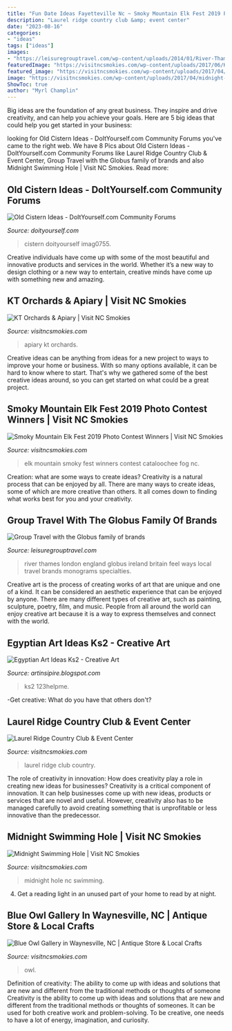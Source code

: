 ```yaml
---
title: "Fun Date Ideas Fayetteville Nc ~ Smoky Mountain Elk Fest 2019 Photo Contest Winners"
description: "Laurel ridge country club &amp; event center"
date: "2023-08-16"
categories:
- "ideas"
tags: ["ideas"]
images:
- "https://leisuregrouptravel.com/wp-content/uploads/2014/01/River-Thames-DRB_MT.jpg"
featuredImage: "https://visitncsmokies.com/wp-content/uploads/2017/06/KTs-Orchard-and-Apiary.jpg"
featured_image: "https://visitncsmokies.com/wp-content/uploads/2017/04/midnight-hole1-e1589980476638.jpg"
image: "https://visitncsmokies.com/wp-content/uploads/2017/04/midnight-hole1-e1589980476638.jpg"
ShowToc: true
author: "Myrl Champlin"
---
```



Big ideas are the foundation of any great business. They inspire and drive creativity, and can help you achieve your goals. Here are 5 big ideas that could help you get started in your business:

	

		
looking for Old Cistern Ideas - DoItYourself.com Community Forums you've came to the right web. We have 8 Pics about Old Cistern Ideas - DoItYourself.com Community Forums like Laurel Ridge Country Club &amp; Event Center, Group Travel with the Globus family of brands and also Midnight Swimming Hole | Visit NC Smokies. Read more:
		
    
## Old Cistern Ideas - DoItYourself.com Community Forums

<img loading=lazy src="http://www.doityourself.com/forum/attachments/home-plans-building-construction-green-designs/2220d1343331646-old-cistern-ideas-imag0755.jpg" onerror="this.onerror=null;this.src='https://tse2.mm.bing.net/th?id=OIP.z74Qf_TH9BG0wf7l0Y17sQHaMY&amp;pid=15.1';" alt="Old Cistern Ideas - DoItYourself.com Community Forums">

_Source: doityourself.com_

>cistern doityourself imag0755. 

	

Creative individuals have come up with some of the most beautiful and innovative products and services in the world. Whether it’s a new way to design clothing or a new way to entertain, creative minds have come up with something new and amazing.

    
## KT Orchards &amp; Apiary | Visit NC Smokies

<img loading=lazy src="https://visitncsmokies.com/wp-content/uploads/2017/06/KTs-Orchard-and-Apiary.jpg" onerror="this.onerror=null;this.src='https://tse1.mm.bing.net/th?id=OIP.vBDJoB0iHgyfeMa9ievCWgHaD_&amp;pid=15.1';" alt="KT Orchards &amp; Apiary | Visit NC Smokies">

_Source: visitncsmokies.com_

>apiary kt orchards. 

	

Creative ideas can be anything from ideas for a new project to ways to improve your home or business. With so many options available, it can be hard to know where to start. That's why we gathered some of the best creative ideas around, so you can get started on what could be a great project.

    
## Smoky Mountain Elk Fest 2019 Photo Contest Winners | Visit NC Smokies

<img loading=lazy src="https://visitncsmokies.com/wp-content/uploads/2019/09/SMEF-Adrienne-Rainy-1920x1080.jpg" onerror="this.onerror=null;this.src='https://tse4.mm.bing.net/th?id=OIP.lIHW7Y7eSl8AuGmos1i1lQHaEK&amp;pid=15.1';" alt="Smoky Mountain Elk Fest 2019 Photo Contest Winners | Visit NC Smokies">

_Source: visitncsmokies.com_

>elk mountain smoky fest winners contest cataloochee fog nc. 

	

Creation: what are some ways to create ideas?
Creativity is a natural process that can be enjoyed by all. There are many ways to create ideas, some of which are more creative than others. It all comes down to finding what works best for you and your creativity.

    
## Group Travel With The Globus Family Of Brands

<img loading=lazy src="https://leisuregrouptravel.com/wp-content/uploads/2014/01/River-Thames-DRB_MT.jpg" onerror="this.onerror=null;this.src='https://tse4.mm.bing.net/th?id=OIP.hDjPTqkwco8nJ5PrgmLr7QHaE8&amp;pid=15.1';" alt="Group Travel with the Globus family of brands">

_Source: leisuregrouptravel.com_

>river thames london england globus ireland britain feel ways local travel brands monograms specialties. 

	

Creative art is the process of creating works of art that are unique and one of a kind. It can be considered an aesthetic experience that can be enjoyed by anyone. There are many different types of creative art, such as painting, sculpture, poetry, film, and music. People from all around the world can enjoy creative art because it is a way to express themselves and connect with the world.

    
## Egyptian Art Ideas Ks2 - Creative Art

<img loading=lazy src="https://1.bp.blogspot.com/-nkmBtnFP1ZQ/VEqG_lie2dI/AAAAAAABV6M/de4VQ4YYd2c/s1600/Egyptian+Homework.jpg" onerror="this.onerror=null;this.src='https://tse4.mm.bing.net/th?id=OIP.TcwCAMCbZh2xc5hEjZVYbwHaEo&amp;pid=15.1';" alt="Egyptian Art Ideas Ks2 - Creative Art">

_Source: artinsipire.blogspot.com_

>ks2 123helpme. 

	

-Get creative: What do you have that others don't?

    
## Laurel Ridge Country Club &amp; Event Center

<img loading=lazy src="https://visitncsmokies.com/wp-content/uploads/2017/06/Laurel-Ridge-v1.jpg" onerror="this.onerror=null;this.src='https://tse2.mm.bing.net/th?id=OIP.7BdWsotwncVLtD71SFYKMQHaD_&amp;pid=15.1';" alt="Laurel Ridge Country Club &amp; Event Center">

_Source: visitncsmokies.com_

>laurel ridge club country. 

	

The role of creativity in innovation: How does creativity play a role in creating new ideas for businesses?
Creativity is a critical component of innovation. It can help businesses come up with new ideas, products or services that are novel and useful. However, creativity also has to be managed carefully to avoid creating something that is unprofitable or less innovative than the predecessor.

    
## Midnight Swimming Hole | Visit NC Smokies

<img loading=lazy src="https://visitncsmokies.com/wp-content/uploads/2017/04/midnight-hole1-e1589980476638.jpg" onerror="this.onerror=null;this.src='https://tse2.mm.bing.net/th?id=OIP.ZP_RRqSjfAY9sKjbwKqDgwHaD_&amp;pid=15.1';" alt="Midnight Swimming Hole | Visit NC Smokies">

_Source: visitncsmokies.com_

>midnight hole nc swimming. 

	

4. Get a reading light in an unused part of your home to read by at night.

    
## Blue Owl Gallery In Waynesville, NC | Antique Store &amp; Local Crafts

<img loading=lazy src="https://visitncsmokies.com/wp-content/uploads/2017/06/blue-owl-gallery_optimized.jpg" onerror="this.onerror=null;this.src='https://tse3.mm.bing.net/th?id=OIP.RHG5AReNORvoHpwjM8fg3QHaE7&amp;pid=15.1';" alt="Blue Owl Gallery in Waynesville, NC | Antique Store &amp; Local Crafts">

_Source: visitncsmokies.com_

>owl. 

	

Definition of creativity: The ability to come up with ideas and solutions that are new and different from the traditional methods or thoughts of someone
Creativity is the ability to come up with ideas and solutions that are new and different from the traditional methods or thoughts of someones. It can be used for both creative work and problem-solving. To be creative, one needs to have a lot of energy, imagination, and curiosity.

